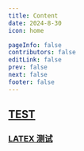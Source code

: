 ```yaml
---
title: Content
date: 2024-8-30
icon: home

pageInfo: false
contributors: false
editLink: false
prev: false
next: false
footer: false
---
```


## [TEST](https://hcx1999.github.io/posts/TEST/)

### [LATEX 测试](https://hcx1999.github.io/posts/TEST/)